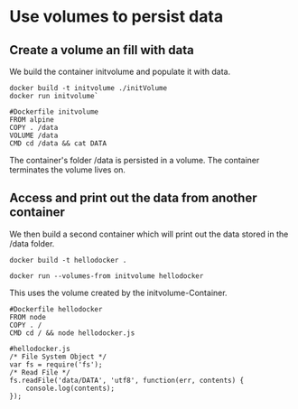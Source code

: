 # Use volumes to persist data

## Create a volume an fill with data
We build the container initvolume and populate it with data.
```
docker build -t initvolume ./initVolume
docker run initvolume`
```

```
#Dockerfile initvolume
FROM alpine
COPY . /data
VOLUME /data
CMD cd /data && cat DATA
```
The container's folder /data is persisted in a volume.
The container terminates the volume lives on.

## Access and print out the data from another container
We then build a second container which will print out the data stored in the /data folder.
```
docker build -t hellodocker .

docker run --volumes-from initvolume hellodocker
```
This uses the volume created by the initvolume-Container.
```
#Dockerfile hellodocker
FROM node
COPY . /
CMD cd / && node hellodocker.js
```

```
#hellodocker.js
/* File System Object */
var fs = require('fs');
/* Read File */
fs.readFile('data/DATA', 'utf8', function(err, contents) {
    console.log(contents);
});
```


